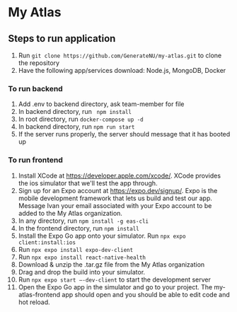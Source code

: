 # My Atlas

## Steps to run application ##
1. Run ``` git clone https://github.com/GenerateNU/my-atlas.git ``` to clone the repository
2. Have the following app/services download: Node.js, MongoDB, Docker
### To run backend
1. Add .env to backend directory, ask team-member for file
2. In backend directory, run ``` npm install```
3. In root directory, run ``` docker-compose up -d ```
4. In backend directory, run ``` npm run start ```
5. If the server runs properly, the server should message that it has booted up
### To run frontend
1. Install XCode at https://developer.apple.com/xcode/. XCode provides the ios simulator that we'll test the app through.
2. Sign up for an Expo account at https://expo.dev/signup/. Expo is the mobile development framework that lets us build and test our app. Message Ivan your email associated with your Expo account to be added to the My Atlas organization.
3. In any directory, run ``` npm install -g eas-cli ```
4. In the frontend directory, run ``` npm install ```
5. Install the Expo Go app onto your simulator. Run ``` npx expo client:install:ios ```
6. Run ``` npx expo install expo-dev-client ```
7. Run ``` npx expo install react-native-health ```
8. Download & unzip the .tar.gz file from the My Atlas organization
9. Drag and drop the build into your simulator.
10. Run ``` npx expo start —-dev-client ``` to start the development server
11. Open the Expo Go app in the simulator and go to your project. The my-atlas-frontend app should open and you should be able to edit code and hot reload.
